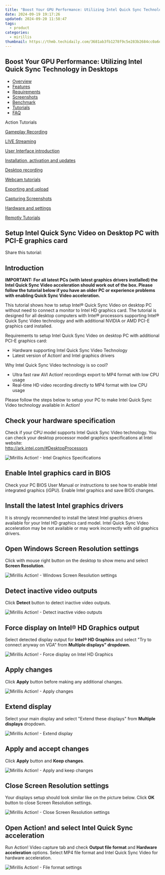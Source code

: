 ```yaml
---
title: "Boost Your GPU Performance: Utilizing Intel Quick Sync Technology in Desktops"
date: 2024-09-19 19:17:26
updated: 2024-09-20 11:58:47
tags:
  - product
categories:
  - mirillis
thumbnail: https://thmb.techidaily.com/3681ab3fb1278f9c5e283b2684cc0a6da110630db6256e6386dbd78a8fb134b9.jpg
---
```


## Boost Your GPU Performance: Utilizing Intel Quick Sync Technology in Desktops

* [Overview](https://tools.techidaily.com/mirillis/products/)
* [Features](https://tools.techidaily.com/mirillis/products/)
* [Requirements](https://tools.techidaily.com/mirillis/products/)
* [Screenshots](https://tools.techidaily.com/mirillis/products/)
* [Benchmark](https://tools.techidaily.com/mirillis/products/)
* [Tutorials](https://tools.techidaily.com/mirillis/products/)
* [FAQ](https://tools.techidaily.com/mirillis/products/)

Action Tutorials

[Gameplay Recording](https://tools.techidaily.com/mirillis/products/) 

[LIVE Streaming](https://tools.techidaily.com/mirillis/products/) 

[User Interface introduction](https://tools.techidaily.com/mirillis/products/) 

[Installation, activation and updates](https://tools.techidaily.com/mirillis/products/) 

[Desktop recording](https://tools.techidaily.com/mirillis/products/) 

[Webcam tutorials](https://tools.techidaily.com/mirillis/products/) 

[Exporting and upload](https://tools.techidaily.com/mirillis/products/) 

[Capturing Screenshots](https://tools.techidaily.com/mirillis/products/) 

[Hardware and settings](https://tools.techidaily.com/mirillis/products/) 

[Remotly Tutorials](https://remotly.com/tutorials/getting-started-with-remotly-for-windows-pc) 

## Setup Intel Quick Sync Video on Desktop PC with PCI-E graphics card

  
 Share this tutorial:

##  Introduction 

**IMPORTANT: For all latest PCs (with latest graphics drivers instlalled) the Intel Quick Sync Video acceleration should work out of the box. Please follow the tutorial below if you have an older PC or experience problems with enabling Quick Sync Video acceleration.**

 This tutorial shows how to setup Intel® Quick Sync Video on desktop PC without need to connect a monitor to Intel HD graphics card. The tutorial is designed for all desktop computers with Intel® processors supporting Intel® Quick Sync Video technology and with additional NVIDIA or AMD PCI-E graphics card installed. 

 Requirements to setup Intel Quick Sync Video on desktop PC with additional PCI-E graphics card: 

* Hardware supporting Intel Quick Sync Video Technology
* Latest version of Action! and Intel graphics drivers

 Why Intel Quick Sync Video technology is so cool?

* Ultra fast raw AVI Action! recordings export to MP4 format with low CPU usage
* Real-time HD video recording directly to MP4 format with low CPU usage

 Please follow the steps below to setup your PC to make Intel Quick Sync Video technology available in Action! 

##  Check your hardware specification 

 Check if your CPU model supports Intel Quick Sync Video technology. You can check your desktop processor model graphics specifications at Intel website:  
<http://ark.intel.com/#DesktopProcessors> 

![Mirillis Action! - Intel Graphics Specifications](https://mirillis.com/res/old/gfx/tutorials/hardware_settings/mirillis_action_intel_quick_sync_cpu_model_check.jpg "Intel CPU Graphics Specifications") 

##  Enable Intel graphics card in BIOS 

 Check your PC BIOS User Manual or instructions to see how to enable Intel integrated graphics (iGPU). Enable Intel graphics and save BIOS changes. 

## Install the latest Intel graphics drivers 

 It is strongly recommended to install the latest Intel graphics drivers available for your Intel HD graphics card model. Intel Quick Sync Video acceleration may be not available or may work incorrectly with old graphics drivers.

##  Open Windows Screen Resolution settings 

 Click with mouse right button on the desktop to show menu and select **Screen Resolution**. 

![Mirillis Action! - Windows Screen Resolution settings](https://mirillis.com/res/old/gfx/tutorials/hardware_settings/mirillis_action_intel_quick_sync_video_desktops_screen_res.jpg "Open Windows Screen Resolution settings") 

##  Detect inactive video outputs 

 Click **Detect** button to detect inactive video outputs.

![Mirillis Action! - Detect inactive video outputs](https://mirillis.com/res/old/gfx/tutorials/hardware_settings/mirillis_action__intel_quick_sync_video_desktops_1_detect.jpg "Detect inactive video outputs") 

##  Force display on Intel® HD Graphics output 

 Select detected display output for **Intel® HD Graphics** and select "Try to connect anyway on VGA" from **Multiple displays" dropdown.** 

![Mirillis Action! - Force display on Intel HD Graphics](https://mirillis.com/res/old/gfx/tutorials/hardware_settings/mirillis_action__intel_quick_sync_video_desktops_2_vga.jpg "Force display on Intel® HD Graphics") 

##  Apply changes 

 Click **Apply** button before making any additional changes. 

![Mirillis Action! - Apply changes](https://mirillis.com/res/old/gfx/tutorials/hardware_settings/mirillis_action__intel_quick_sync_video_desktops_3_apply.jpg "Apply changes") 

##  Extend display 

 Select your main display and select "Extend these displays" from **Multiple displays** dropdown.

![Mirillis Action! - Extend display](https://mirillis.com/res/old/gfx/tutorials/hardware_settings/mirillis_action__intel_quick_sync_video_desktops_4_extend.jpg "Extend display") 

##  Apply and accept changes 

 Click **Apply** button and **Keep changes**. 

![Mirillis Action! - Apply and keep changes](https://mirillis.com/res/old/gfx/tutorials/hardware_settings/mirillis_action__intel_quick_sync_video_desktops_5_apply.jpg "Apply and keep changes") 

##  Close Screen Resolution settings 

 Your displays setup should look similar like on the picture below. Click **OK** button to close Screen Resolution settings. 

![Mirillis Action! - Close Screen Resolution settings](https://mirillis.com/res/old/gfx/tutorials/hardware_settings/mirillis_action__intel_quick_sync_video_desktops_6_ok.jpg "Close Windows Screen Resolution settings") 

## Open Action! and select Intel Quick Sync acceleration 

 Run Action! Video capture tab and check **Output file format** and **Hardware acceleration** options. Select MP4 file format and Intel Quick Sync Video for hardware acceleration. 

![Mirillis Action! - File format settings](https://mirillis.com/res/old/gfx/tutorials/hardware_settings/mirillis_action_file_format_settings_intel_quick_sync.jpg "File format settings")

<ins class="adsbygoogle"
     style="display:block"
     data-ad-format="autorelaxed"
     data-ad-client="ca-pub-7571918770474297"
     data-ad-slot="1223367746"></ins>



<ins class="adsbygoogle"
     style="display:block"
     data-ad-client="ca-pub-7571918770474297"
     data-ad-slot="8358498916"
     data-ad-format="auto"
     data-full-width-responsive="true"></ins>
